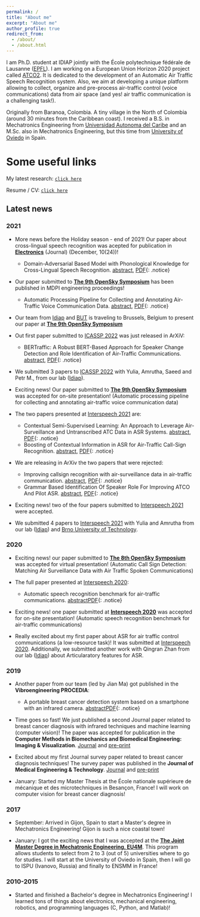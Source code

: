 ```yaml
---
permalink: /
title: "About me"
excerpt: "About me"
author_profile: true
redirect_from: 
  - /about/
  - /about.html
---
```



I am Ph.D. student at IDIAP jointly with the École polytechnique fédérale de Lausanne ([EPFL](https://www.epfl.ch/en/)). I am working on a European Union Horizon 2020 project called [ATCO2](https://www.atco2.org/). It is dedicated to the development of an Automatic Air Traffic Speech Recognition system. Also, we aim at developing a unique platform allowing to collect, organize and pre-process air-traffic control (voice communications) data from air space (and yes! air traffic communication is a challenging task!).


Originally from Baranoa, Colombia. A tiny village in the North of Colombia (around 30 minutes from the Caribbean coast). I received a B.S. in Mechatronics Engineering from [Universidad Autonoma del Caribe](https://www.uac.edu.co/) and an M.Sc. also in Mechatronics Engineering, but this time from [University of Oviedo](https://www.uniovi.es/en) in Spain. 


Some useful links
======

My latest research: [`click here`](/publications/)

Resume / CV: [`click here`](/cv/)


## Latest news


### 2021

- More news before the Holiday season - end of 2021! Our paper about cross-lingual speech recognition was acepted for publication in [**Electronics**](https://www.mdpi.com/journal/electronics) (Journal) (December, 10(24))!
  - Domain-Adversarial Based Model with Phonological Knowledge for Cross-Lingual Speech Recognition.
  [abstract](https://www.mdpi.com/2079-9292/10/24/3172), [PDF](https://www.mdpi.com/2079-9292/10/24/3172/htm){: .notice}

- Our paper submitted to [**The 9th OpenSky Symposium**](https://symposium.opensky-network.org/) has been published in MDPI engineering proceedings!
  - Automatic Processing Pipeline for Collecting and Annotating Air-Traffic Voice Communication Data.
  [abstract](https://www.mdpi.com/2673-4591/13/1/8), [PDF](https://www.mdpi.com/2673-4591/13/1/8/htm){: .notice}

- Our team from [Idiap](https://www.idiap.ch/en) and [BUT](https://www.vut.cz/EN/) is traveling to Brussels, Belgium to present our paper at [**The 9th OpenSky Symposium**](https://symposium.opensky-network.org/)

- Out first paper submitted to [ICASSP 2022](https://2022.ieeeicassp.org/) was just released in ArXiV:
  - BERTraffic: A Robust BERT-Based Approach for Speaker Change Detection and Role Identification of Air-Traffic Communications. 
  [abstract](https://arxiv.org/abs/2110.05781), [PDF](https://arxiv.org/pdf/2110.05781.pdf){: .notice}


- We submitted 3 papers to [ICASSP 2022](https://2022.ieeeicassp.org/) with Yulia, Amrutha, Saeed and Petr M., from our lab ([Idiap](https://www.idiap.ch/en)). 

- Exciting news! Our paper submitted to [**The 9th OpenSky Symposium**](https://symposium.opensky-network.org/) was accepted for on-site presentation! (Automatic processing pipeline for collecting and annotating air-traffic voice communication data)

- The two papers presented at [Interspeech 2021](https://www.interspeech2021.org/) are:
  - Contextual Semi-Supervised Learning: An Approach to Leverage Air-Surveillance and Untranscribed ATC Data in ASR Systems.
  [abstract](https://isca-speech.org/archive/interspeech_2021/zuluagagomez21_interspeech.html), [PDF](https://isca-speech.org/archive/pdfs/interspeech_2021/zuluagagomez21_interspeech.pdf){: .notice}
  - Boosting of Contextual Information in ASR for Air-Traffic Call-Sign Recognition. [abstract](https://isca-speech.org/archive/interspeech_2021/kocour21_interspeech.html), [PDF](https://isca-speech.org/archive/pdfs/interspeech_2021/kocour21_interspeech.pdf){: .notice}

- We are releasing in ArXiv the two papers that were rejected:
  - Improving callsign recognition with air-surveillance data in air-traffic communication. [abstract](https://arxiv.org/abs/2108.12156), [PDF](https://arxiv.org/pdf/2108.12156.pdf){: .notice}
  - Grammar Based Identification Of Speaker Role For Improving ATCO And Pilot ASR. [abstract](https://arxiv.org/abs/2108.12175), [PDF](https://arxiv.org/pdf/2108.12175.pdf){: .notice}


- Exciting news! two of the four papers submitted to [Interspeech 2021](https://www.interspeech2021.org/) were accepted. 

- We submitted 4 papers to [Interspeech 2021](https://www.interspeech2021.org/) with Yulia and Amrutha from our lab ([Idiap](https://www.idiap.ch/en)) and [Brno University of Technology](https://www.vut.cz/EN/).


### 2020

- Exciting news! our paper submitted to [**The 8th OpenSky Symposium**](https://symposium.opensky-network.org/) was accepted for virtual presentation! (Automatic Call Sign Detection: Matching Air Surveillance Data with Air Traffic Spoken Communications)

- The full paper presented at [Interspeech 2020](https://www.interspeech2020.org/):
  - Automatic speech recognition benchmark for air-traffic communications.
  [abstract](https://isca-speech.org/archive/interspeech_2020/zuluagagomez20_interspeech.html)[PDF](https://isca-speech.org/archive/pdfs/interspeech_2020/zuluagagomez20_interspeech.pdf){: .notice}


- Exciting news! one paper submitted at [**Interspeech 2020**](http://www.interspeech2020.org/) was accepted for on-site presentation! (Automatic speech recognition benchmark for air-traffic communications)

- Really excited about my first paper about ASR for air traffic control communications (a low-resource task)! It was submitted at [Interspeech 2020](http://www.interspeech2020.org/). Additionally, we submitted another work with Qingran Zhan from our lab ([Idiap](https://www.idiap.ch/en)) about Articularatory features for ASR.


### 2019

- Another paper from our team (led by Jian Ma) got published in the **Vibroengineering PROCEDIA**:
  - A portable breast cancer detection system based on a smartphone with an infrared camera. [abstract](https://www.jvejournals.com/article/20978)[PDF](https://www.jvejournals.com/article/20978/pdf){: .notice}

- Time goes so fast! We just published a second Journal paper related to breast cancer diagnosis with infrared techniques and machine learning (computer vision)! The paper was accepted for publication in the **Computer Methods in Biomechanics and Biomedical Engineering: Imaging & Visualization**. 
[Journal](https://www.tandfonline.com/doi/abs/10.1080/21681163.2020.1824685) and [pre-print](https://arxiv.org/abs/1910.13757)

- Excited about my first Journal survey paper related to breast cancer diagnosis techniques! The survey paper was published in the **Journal of Medical Engineering & Technology**. 
[Journal](https://www.tandfonline.com/doi/abs/10.1080/03091902.2019.1664672) and [pre-print](https://hal.archives-ouvertes.fr/hal-02387519/document)

- January: Started my Master Thesis at the École nationale supérieure de mécanique et des microtechniques in Besançon, France! I will work on computer vision for breast cancer diagnosis! 

### 2017

- September: Arrived in Gijon, Spain to start a Master's degree in Mechatronics Engineering! Gijon is such a nice coastal town! 

- January: I got the exciting news that I was accepted at the [**The Joint Master Degree in Mechatronic Engineering, EU4M**](https://www.eu4m.eu/inicio). This program allows students to select from 2 to 3 (out of 5) universities where to go for studies. I will start at the University of Oviedo in Spain, then I will go to ISPU (Ivanovo, Russia) and finally to ENSMM in France!

### 2010-2015

- Started and finished a Bachelor's degree in Mechatronics Engineering! I learned tons of things about electronics, mechanical engineering, robotics, and programming languages (C, Python, and Matlab)!

